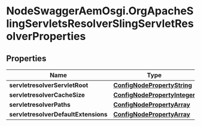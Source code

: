 # NodeSwaggerAemOsgi.OrgApacheSlingServletsResolverSlingServletResolverProperties

## Properties

Name | Type | Description | Notes
------------ | ------------- | ------------- | -------------
**servletresolverServletRoot** | [**ConfigNodePropertyString**](ConfigNodePropertyString.md) |  | [optional] 
**servletresolverCacheSize** | [**ConfigNodePropertyInteger**](ConfigNodePropertyInteger.md) |  | [optional] 
**servletresolverPaths** | [**ConfigNodePropertyArray**](ConfigNodePropertyArray.md) |  | [optional] 
**servletresolverDefaultExtensions** | [**ConfigNodePropertyArray**](ConfigNodePropertyArray.md) |  | [optional] 


